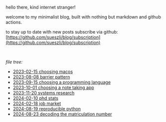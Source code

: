 

hello there, kind internet stranger!

welcome to my minimalist blog, built with nothing but markdown and github actions.

to stay up to date with new posts subscribe via github: [https://github.com/sueszli/blog/subscription](https://github.com/sueszli/blog/subscription)

<br>

_file tree:_

- [2023-02-15 choosing macos](<https://sueszli.github.io/blog/2023-02-15%20choosing%20macos>)
- [2023-08-08 barrier pattern](<https://sueszli.github.io/blog/2023-08-08%20barrier%20pattern>)
- [2023-09-15 choosing a programming language](<https://sueszli.github.io/blog/2023-09-15%20choosing%20a%20programming%20language>)
- [2023-10-01 choosing a note taking app](<https://sueszli.github.io/blog/2023-10-01%20choosing%20a%20note%20taking%20app>)
- [2023-11-20 systems research](<https://sueszli.github.io/blog/2023-11-20%20systems%20research>)
- [2024-02-10 phd stats](<https://sueszli.github.io/blog/2024-02-10%20phd%20stats>)
- [2024-02-18 job market](<https://sueszli.github.io/blog/2024-02-18%20job%20market>)
- [2024-08-19 reproducible python](<https://sueszli.github.io/blog/2024-08-19%20reproducible%20python>)
- [2024-08-23 decoding the matriculation number](<https://sueszli.github.io/blog/2024-08-23%20decoding%20the%20matriculation%20number>)
